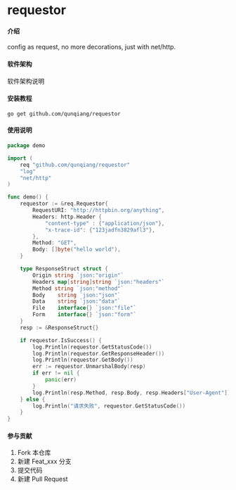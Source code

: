 # requestor

#### 介绍
config as request, no more decorations, just with net/http.

#### 软件架构
软件架构说明


#### 安装教程
```shell
go get github.com/qunqiang/requestor
```
#### 使用说明

```go
package demo

import (
	req "github.com/qunqiang/requestor"
	"log"
	"net/http"
)

func demo() {
	requestor := &req.Requestor{
		RequestURI: "http://httpbin.org/anything",
		Headers: http.Header {
			"content-type" : {"application/json"},
			"x-trace-id": {"123jadfn3829afl3"},
		},
		Method: "GET",
		Body: []byte("hello world"),
	}

	type ResponseStruct struct {
		Origin string `json:"origin"`
		Headers map[string]string `json:"headers"`
		Method string `json:"method"`
		Body	string `json:"json"`
		Data    string `json:"data"`
		File    interface{} `json:"file"`
		Form    interface{} `json:"form"`
	}
	resp := &ResponseStruct{}

	if requestor.IsSuccess() {
		log.Println(requestor.GetStatusCode())
		log.Println(requestor.GetResponseHeader())
		log.Println(requestor.GetBody())
		err := requestor.UnmarshalBody(resp)
		if err != nil {
			panic(err)
		}
		log.Println(resp.Method, resp.Body, resp.Headers["User-Agent"])
	} else {
		log.Println("请求失败", requestor.GetStatusCode())
	}
}
```

#### 参与贡献

1.  Fork 本仓库
2.  新建 Feat_xxx 分支
3.  提交代码
4.  新建 Pull Request
